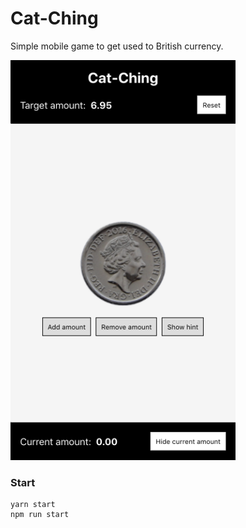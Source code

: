# Cat-Ching

Simple mobile game to get used to British currency.

![Screenshot](screenshot.png?raw=true)

### Start

```
yarn start
npm run start
